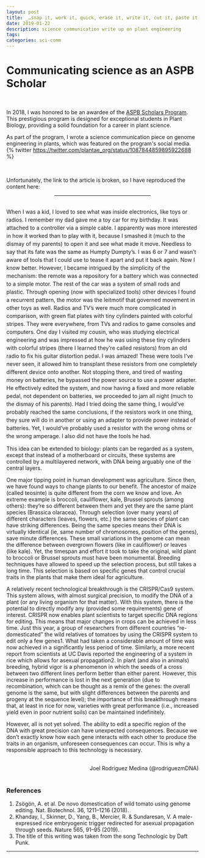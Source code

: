 ```yaml
---
layout: post
title: _…snap it, work it, quick, erase it, write it, cut it, paste it, save it…_
date: 2019-01-22 
description: science communication write up on plant engineering
tags: 
categories: sci-comm
---
```


<style>
  .spaced-text {
    line-height: 1.5;
  }
  .half-hr {
    width: 50%;
    margin: auto;
    border: 0;
    border-top: 1px solid #ccc;
  }
</style> 

# Communicating science as an ASPB Scholar

<br>

In 2018, I was honored to be an awardee of the [ASPB Scholars Program](https://aspb.org/awards-funding/aspb-awards/aspb-conviron-scholars-program/awardees-2/#toggle-id-31). This prestigious program is designed for exceptional students in Plant Biology, providing a solid foundation for a career in plant science.

As part of the program, I wrote a science communication piece on genome engineering in plants, which was featured on the program's social media.
{% twitter https://twitter.com/plantae_org/status/1087844859895922688 %}

<br>

Unfortunately, the link to the article is broken, so I have reproduced the content here:

<hr class="half-hr">

<br>
<p class="spaced-text">
When I was a kid, I loved to see what was inside electronics, like toys or radios. I remember my dad gave me a toy car for my birthday. It was attached to a controller via a simple cable. I apparently was more interested in how it worked than to play with it, because I smashed it (much to the dismay of my parents) to open it and see what made it move. Needless to say that its fate was the same as Humpty Dumpty’s. I was 6 or 7 and wasn’t aware of tools that I could use to tease it apart and put it back again. Now I know better. However, I became intrigued by the simplicity of the mechanism: the remote was a repository for a battery which was connected to a simple motor. The rest of the car was a system of small rods and plastic. Through opening (now with specialized tools) other devices I found a recurrent pattern, the motor was the leitmotif that governed movement in other toys as well. Radios and TV’s were much more complicated in comparison, with green flat plates with tiny cylinders painted with colorful stripes. They were everywhere, from TVs and radios to game consoles and computers. One day I visited my cousin, who was studying electrical engineering and was impressed at how he was using these tiny cylinders with colorful stripes (there I learned they’re called resistors) from an old radio to fix his guitar distortion pedal. I was amazed! These were tools I’ve never seen, it allowed him to transplant these resistors from one completely different device onto another. Not stopping there, and tired of wasting money on batteries, he bypassed the power source to use a power adapter. He effectively edited the system, and now having a fixed and more reliable pedal, not dependent on batteries, we proceeded to jam all night (much to the dismay of his parents). Had I tried doing the same thing, I would’ve probably reached the same conclusions, if the resistors work in one thing, they sure will do in another or using an adapter to provide power instead of batteries. Yet, I would’ve probably used a resistor with the wrong ohms or the wrong amperage. I also did not have the tools he had. 

This idea can be extended to biology: plants can be regarded as a system, except that instead of a motherboard or circuits, these systems are controlled by a multilayered network, with DNA being arguably one of the central layers.

One major tipping point in human development was agriculture. Since then, we have found ways to change plants to our benefit. The ancestor of maize (called teosinte) is quite different from the corn we know and love. An extreme example is broccoli, cauliflower, kale, Brussel sprouts (among others): they’re so different between them and yet they are the same plant species (Brassica olaracea). Through selection (over many years) of different characters (leaves, flowers, etc.) the same species of plant can have striking differences. Being the same species means their DNA is virtually identical (ie, same number of chromosomes, position of the genes), save minute differences. These small variations in the genome can mean the difference between overgrown flowers (like in cauliflower) or leaves (like kale). Yet, the timespan and effort it took to take the original, wild plant to broccoli or Brussel sprouts must have been monumental. Breeding techniques have allowed to speed up the selection process, but still takes a long time. This selection is based on specific genes that control crucial traits in the plants that make them ideal for agriculture.

A relatively recent technological breakthrough is the CRISPR/Cas9 system. This system allows, with almost surgical precision, to modify the DNA of a plant (or any living organism for that matter). With this system, there is the potential to directly modify any (provided some requirements) gene of interest. CRISPR now enables plant scientists to target specific DNA regions for editing. This means that major changes in crops can be achieved in less time. Just this year, a group of researchers from different countries “re-domesticated” the wild relatives of tomatoes by using the CRISPR system to edit only a few genes1. What had taken a considerable amount of time was now achieved in a significantly less period of time. Similarly, a more recent report from scientists at UC Davis reported the engineering of a system in rice which allows for asexual propagation2. In plant (and also in animals) breeding, hybrid vigor is a phenomenon in which the seeds of a cross between two different lines perform better than either parent. However, this increase in performance is lost in the next generation (due to recombination, which can be thought as a remix of the genes: the overall genome is the same, but with slight differences between the parents and progeny at the sequence level); the importance of this breakthrough means that, at least in rice for now, varieties with great performance (i.e., increased yield even in poor nutrient soils) can be maintained indefinitely.

However, all is not yet solved. The ability to edit a specific region of the DNA with great precision can have unexpected consequences. Because we don’t exactly know how each gene interacts with each other to produce the traits in an organism, unforeseen consequences can occur. This is why a responsible approach to this technology is necessary.
</p>

<br>

<div style="text-align: right;">
  Joel Rodriguez Medina (@rodriguezmDNA)
</div>

<br>





### References

1.	Zsögön, A. et al. De novo domestication of wild tomato using genome editing. Nat. Biotechnol. 36, 1211–1216 (2018).
2.	Khanday, I., Skinner, D., Yang, B., Mercier, R. & Sundaresan, V. A male-expressed rice embryogenic trigger redirected for asexual propagation through seeds. Nature 565, 91–95 (2019).
3.	The title of this writing was taken from the song Technologic by Daft Punk.


----